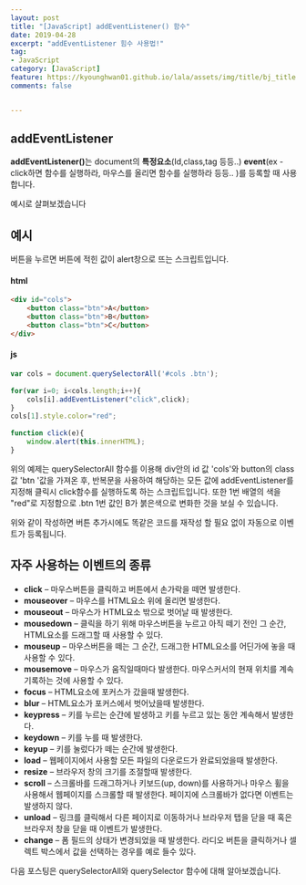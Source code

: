 ```yaml
---
layout: post
title: "[JavaScript] addEventListener() 함수"
date: 2019-04-28
excerpt: "addEventListener 힘수 사용법!"
tag:
- JavaScript
category: [JavaScript]
feature: https://kyounghwan01.github.io/lala/assets/img/title/bj_title.jpg
comments: false


---
```


## addEventListener

<strong>addEventListener()</strong>는 document의 **특정요소**(Id,class,tag 등등..) **event**(ex - click하면 함수를 실행하라, 마우스를 올리면 함수를 실행하라 등등.. )를 등록할 때 사용합니다.

예시로 살펴보겠습니다



## 예시

버튼을 누르면 버튼에 적힌 값이 alert창으로 뜨는 스크립트입니다.

#### html

```html
<div id="cols">
    <button class="btn">A</button>
    <button class="btn">B</button>
    <button class="btn">C</button>
</div>
```

#### js

```js
var cols = document.querySelectorAll('#cols .btn'); 
 
for(var i=0; i<cols.length;i++){
    cols[i].addEventListener("click",click);
}
cols[1].style.color="red";
 
function click(e){
    window.alert(this.innerHTML);
}
```

위의 예제는 querySelectorAll 함수를 이용해 div안의 id 값 'cols'와 button의 class값 'btn '값을 가져온 후, 반복문을 사용하여 해당하는 모든 값에 addEventListener를 지정해 클릭시 click함수를 실행하도록 하는 스크립트입니다.
또한 1번 배열의 색을 "red"로 지정함으로 .btn 1번 값인 B가 붉은색으로 변화한 것을 보실 수 있습니다.

위와 같이 작성하면 버튼 추가시에도 똑같은 코드를 재작성 할 필요 없이 자동으로 이벤트가 등록됩니다.

## 자주 사용하는 이벤트의 종류

- **click** – 마우스버튼을 클릭하고 버튼에서 손가락을 떼면 발생한다.
- **mouseover** – 마우스를 HTML요소 위에 올리면 발생한다.
- **mouseout** – 마우스가 HTML요소 밖으로 벗어날 때 발생한다.
- **mousedown** – 클릭을 하기 위해 마우스버튼을 누르고 아직 떼기 전인 그 순간, HTML요소를 드래그할 때 사용할 수 있다.
- **mouseup** – 마우스버튼을 떼는 그 순간, 드래그한 HTML요소를 어딘가에 놓을 때 사용할 수 있다.
- **mousemove** – 마우스가 움직일때마다 발생한다. 마우스커서의 현재 위치를 계속 기록하는 것에 사용할 수 있다.
- **focus** – HTML요소에 포커스가 갔을때 발생한다.
- **blur** – HTML요소가 포커스에서 벗어났을때 발생한다.
- **keypress** – 키를 누르는 순간에 발생하고 키를 누르고 있는 동안 계속해서 발생한다.
- **keydown** – 키를 누를 때 발생한다.
- **keyup** – 키를 눌렀다가 떼는 순간에 발생한다.
- **load** – 웹페이지에서 사용할 모든 파일의 다운로드가 완료되었을때 발생한다.
- **resize** – 브라우저 창의 크기를 조절할때 발생한다.
- **scroll** – 스크롤바를 드래그하거나 키보드(up, down)를 사용하거나 마우스 휠을 사용해서 웹페이지를 스크롤할 때 발생한다. 페이지에 스크롤바가 없다면 이벤트는 발생하지 않다.
- **unload** – 링크를 클릭해서 다른 페이지로 이동하거나 브라우저 탭을 닫을 때 혹은 브라우저 창을 닫을 때 이벤트가 발생한다.
- **change** – 폼 필드의 상태가 변경되었을 때 발생한다. 라디오 버튼을 클릭하거나 셀렉트 박스에서 값을 선택하는 경우를 예로 들수 있다.



다음 포스팅은 querySelectorAll와 querySelector 함수에 대해 알아보겠습니다.
